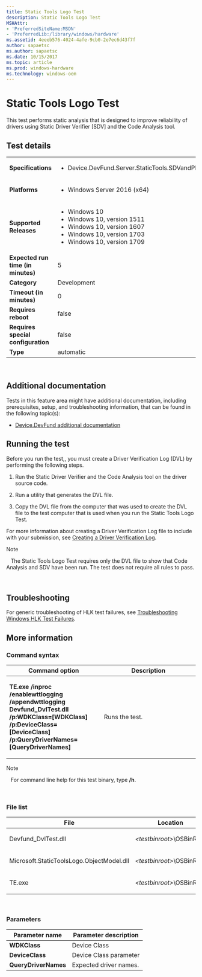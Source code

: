 ```yaml
---
title: Static Tools Logo Test
description: Static Tools Logo Test
MSHAttr:
- 'PreferredSiteName:MSDN'
- 'PreferredLib:/library/windows/hardware'
ms.assetid: 4eeeb576-4024-4afe-9cb0-2e7ec6d43f7f
author: sapaetsc
ms.author: sapaetsc
ms.date: 10/15/2017
ms.topic: article
ms.prod: windows-hardware
ms.technology: windows-oem
---
```


# <span id="p_hlk_test.6ab6df93-423c-4af6-ad48-8ea1049155ae"></span>Static Tools Logo Test


This test performs static analysis that is designed to improve reliability of drivers using Static Driver Verifier \[SDV\] and the Code Analysis tool.

## Test details
|||
|---|---|
| **Specifications**  | <ul><li>Device.DevFund.Server.StaticTools.SDVandPFD</li></ul> |  
| **Platforms**   | <ul><li>Windows Server 2016 (x64)</li></ul> |
| **Supported Releases** | <ul><li>Windows 10</li><li>Windows 10, version 1511</li><li>Windows 10, version 1607</li><li>Windows 10, version 1703</li><li>Windows 10, version 1709</li></ul> |
|**Expected run time (in minutes)**| 5 |
|**Category**| Development |
|**Timeout (in minutes)**| 0 |
|**Requires reboot**| false |
|**Requires special configuration**| false |
|**Type**| automatic |

 

## <span id="Additional_documentation"></span><span id="additional_documentation"></span><span id="ADDITIONAL_DOCUMENTATION"></span>Additional documentation


Tests in this feature area might have additional documentation, including prerequisites, setup, and troubleshooting information, that can be found in the following topic(s):

-   [Device.DevFund additional documentation](device-devfund-additional-documentation.md)

## <span id="Running_the_test"></span><span id="running_the_test"></span><span id="RUNNING_THE_TEST"></span>Running the test


Before you run the test,, you must create a Driver Verification Log (DVL) by performing the following steps.

1.  Run the Static Driver Verifier and the Code Analysis tool on the driver source code.

2.  Run a utility that generates the DVL file.

3.  Copy the DVL file from the computer that was used to create the DVL file to the test computer that is used when you run the Static Tools Logo Test.

For more information about creating a Driver Verification Log file to include with your submission, see [Creating a Driver Verification Log](http://go.microsoft.com/fwlink/?LinkId=248552).

>[!NOTE]
>  
The Static Tools Logo Test requires only the DVL file to show that Code Analysis and SDV have been run. The test does not require all rules to pass.

 

## <span id="Troubleshooting"></span><span id="troubleshooting"></span><span id="TROUBLESHOOTING"></span>Troubleshooting


For generic troubleshooting of HLK test failures, see [Troubleshooting Windows HLK Test Failures](..\user\troubleshooting-windows-hlk-test-failures.md).

## <span id="More_information"></span><span id="more_information"></span><span id="MORE_INFORMATION"></span>More information


### <span id="Command_syntax"></span><span id="command_syntax"></span><span id="COMMAND_SYNTAX"></span>Command syntax

<table>
<colgroup>
<col width="50%" />
<col width="50%" />
</colgroup>
<thead>
<tr class="header">
<th>Command option</th>
<th>Description</th>
</tr>
</thead>
<tbody>
<tr class="odd">
<td><p><strong>TE.exe /inproc /enablewttlogging /appendwttlogging Devfund_DvlTest.dll /p:WDKClass=[WDKClass] /p:DeviceClass=[DeviceClass] /p:QueryDriverNames=[QueryDriverNames]</strong></p></td>
<td><p>Runs the test.</p></td>
</tr>
</tbody>
</table>

>[!NOTE]
>  
For command line help for this test binary, type **/h**.

 

### <span id="File_list"></span><span id="file_list"></span><span id="FILE_LIST"></span>File list

<table>
<colgroup>
<col width="50%" />
<col width="50%" />
</colgroup>
<thead>
<tr class="header">
<th>File</th>
<th>Location</th>
</tr>
</thead>
<tbody>
<tr class="odd">
<td><p>Devfund_DvlTest.dll</p></td>
<td><p><em>&lt;testbinroot&gt;</em>\OSBinRoot</p></td>
</tr>
<tr class="even">
<td><p>Microsoft.StaticToolsLogo.ObjectModel.dll</p></td>
<td><p><em>&lt;testbinroot&gt;</em>\OSBinRoot</p></td>
</tr>
<tr class="odd">
<td><p>TE.exe</p></td>
<td><p><em>&lt;testbinroot&gt;</em>\OSBinRoot</p></td>
</tr>
</tbody>
</table>

 

### <span id="Parameters"></span><span id="parameters"></span><span id="PARAMETERS"></span>Parameters

| Parameter name       | Parameter description  |
|----------------------|------------------------|
| **WDKClass**         | Device Class           |
| **DeviceClass**      | Device Class parameter |
| **QueryDriverNames** | Expected driver names. |

 

 

 






